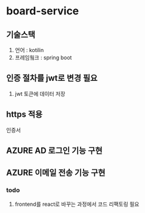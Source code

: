 # board-service
## 기술스택
1. 언어 : kotilin
2. 프레임웤크 : spring boot
## 인증 절차를 jwt로 변경 필요
1. jwt 토큰에 데이터 저장
## https 적용
인증서
## AZURE AD 로그인 기능 구현
## AZURE 이메일 전송 기능 구현

### todo
1. frontend를 react로 바꾸는 과정에서 코드 리팩토링 필요
